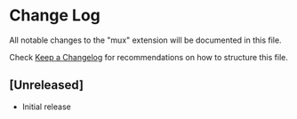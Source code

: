 # Change Log
All notable changes to the "mux" extension will be documented in this file.

Check [Keep a Changelog](http://keepachangelog.com/) for recommendations on how to structure this file.

## [Unreleased]
- Initial release